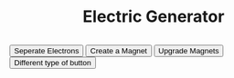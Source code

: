 <!DOCTYPE Html>


<head>
    <title>Electric Generator</title>
    <style>

</style>
</head>
<body>
    <center><h1>Electric Generator</h1></center>
    <center><h3 id="power"></h3></center>
    <center><h4 id="coinsPS"></h4></center>
    <h5 id="coinsPScost"></h5>
    <h6 id="upgradeCoinsPScost"></h6>
    <button onclick ="gainCoin()">Seperate Electrons</button>
    <button onclick ="getCoinsPS()"> Create a Magnet</button>
    <button onclick ="upgradeCoinsPS()"> Upgrade Magnets</button>
    <h7></h7>
    <button onclick ="something"> Different type of button</button>

    
<script>
    
var power = 0;
var coinsPS = 0;
var coinsPC = 1;
var addInterval;
var coinsPScost = 20;
var unitType = "Electrons";
var PSValue = 1;
var upgradeCoinsPScost = 50;
    
function gainCoin() 
{
    power += Math.round(coinsPC * PSValue);
}

setInterval(function renderCoins() 
{
    document.getElementById("power").innerHTML = "Total Electricity: " + power + " " + unitType;
})
    
setInterval(function renderCoinsPScost()
    {
        document.getElementById("coinsPScost").innerHTML = "Magnet Cost: " +  coinsPScost;
    })


setInterval(function renderCoinsPS() 
{
    document.getElementById("coinsPS").innerHTML = unitType + " Generated per Second: " + Math.round(coinsPS * PSValue);
})

setInterval(function renderUpgradeCoinsPS() 
{
    document.getElementById("upgradeCoinsPS").innerHTML = "Cost for upgrade: " + upgradeCoinsPS;
})

function getCoinsPS()
{
    if (power >= coinsPScost)
        {
        coinsPS += 1;
        power -= coinsPScost;
        coinsPScost = (coinsPScost*1.05) - (coinsPScost*1.05)%1;
        }
    else
    {
        alert("You need " + coinsPScost + " " + unitType);
    }
}

    
    addInterval = setInterval(function coinPS() //iteration of coins per second
        {
            power += Math.round(coinsPS * PSValue);
        }, 1000)
function upgradeCoinsPS()
    {
        if(power >= upgradeCoinsPScost)
        {
            PSValue += 1;
            power -= upgradeCoinsPScost;
            upgradeCoinsPScost = (upgradeCoinsPScost * 1.5) - (upgradeCoinsPScost*1.5)%1;
        }
        else
        {
            alert("You need " + upgradeCoinsPScost + " " + unitType);
        }
    }

</script>
</body>
